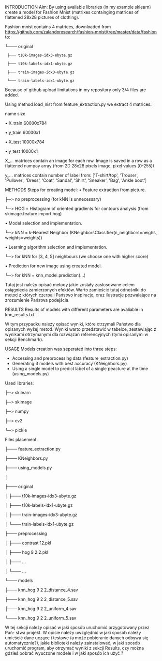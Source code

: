 INTRODUCTION
Aim: By using available libraries (in my example sklearn) create a model for Fashion Mnist (matrixes containging matrices of flattened 28x28 pictures of clothing).

Fashion mnist contains 4 matrices, downloaded from
https://github.com/zalandoresearch/fashion-mnist/tree/master/data/fashion to:

└─── original

     ├─── t10k-images-idx3-ubyte.gz
     
     ├─── t10k-labels-idx1-ubyte.gz
     
     ├─── train-images-idx3-ubyte.gz
     
     └─── train-labels-idx1-ubyte.gz

Because of github upload limitations in my repository only 3/4 files are added.

Using method load_nist from feature_extraction.py we extract 4 matrices:

  name      size
  
• X_train   60000x784

• y_train   60000x1

• X_test    10000x784

• y_test    10000x1

X_... matrices contain an image for each row.
Image is saved in a row as a flattened numpay array (from 2D 28x28 pixels image, pixel values (0-255))

y_... matrices contain number of label from:
['T-shirt/top', 'Trouser', 'Pullover', 'Dress', 'Coat', 'Sandal', 'Shirt', 'Sneaker', 'Bag', 'Ankle boot']


METHODS
Steps for creating model:
• Feature extraction from picture.

├─> no preprocessing (for kNN is unnecessary)

└─> HOG = Histogram of oriented gradients for contours analysis (from skimage.feature import hog)

• Model selection and implementation.

└─> kNN = k-Nearest Neighbor (KNeighborsClassifier(n_neighbors=neighs, weights=weights))

• Learning algorithm selection and implementation.

└─> for kNN for [3, 4, 5] neighbours (we choose one with higher score)

• Prediction for new image using created model.

└─> for kNN = knn_model.prediction(...)

Tutaj jest należy opisać metody jakie zostały zastosowane celem osiągnięcia
zamierzonych efektów. Warto zamieścić tutaj odnośniki do metod z których czerpali
Państwo inspiracje, oraz ilustracje pozwalające na zrozumienie Państwa podejścia.


RESULTS
Results of models with different parameters are avaliable in knn_results.txt.

W tym przypadku należy opisać wyniki, które otrzymali Państwo dla opisanych
wyżej metod. Wyniki warto przedstawić w tabelce, zestawiając z wynikami otrzymanymi
dla rozwiązań referencyjnych (tymi opisanymi w sekcji Benchmark).


USAGE
Models creation was seperated into three steps:
- Accessing and preprocessing data (feature_extraction.py)
- Generating 3 models with best accuracy (KNeighbors.py)
- Using a single model to predict label of a single peacture at the time (using_models.py)

Used libraries:

├─> skilearn

├─> skimage

├─> numpy

├─> cv2

└─> pickle

Files placement:

├─── feature_extraction.py

├─── KNeighbors.py

├─── using_models.py

│

├─── original

│    ├─── t10k-images-idx3-ubyte.gz

│    ├─── t10k-labels-idx1-ubyte.gz

│    ├─── train-images-idx3-ubyte.gz

│    └─── train-labels-idx1-ubyte.gz

├─── preprocessing

│    ├─── contrast 12.pkl

│    ├─── hog 9 2 2.pkl

│    ├─── ...

│    └─── ...

└─── models

├─── knn_hog 9 2 2_distance_4.sav

├─── knn_hog 9 2 2_distance_5.sav

├─── knn_hog 9 2 2_uniform_4.sav

└─── knn_hog 9 2 2_uniform_5.sav


W tej sekcji należy opisać w jaki sposób uruchomić przygotowany przez Pań-
stwa projekt. W opisie należy uwzględnić w jaki sposób należy umieścić dane uczące i
testowe (a może pobieranie danych odbywa się automatycznie?), jakie biblioteki należy
zainstalować, w jaki sposób uruchomić program, aby otrzymać wyniki z sekcji Results,
czy można gdzieś pobrać wyuczone modele i w jaki sposób ich użyć ?
